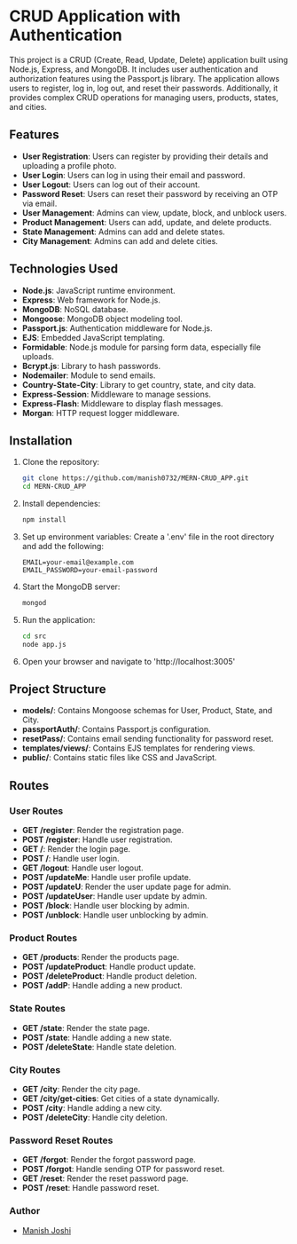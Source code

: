 # CRUD Application with Authentication

This project is a CRUD (Create, Read, Update, Delete) application built using Node.js, Express, and MongoDB. It includes user authentication and authorization features using the Passport.js library. The application allows users to register, log in, log out, and reset their passwords. Additionally, it provides complex CRUD operations for managing users, products, states, and cities.

## Features

- **User Registration**: Users can register by providing their details and uploading a profile photo.
- **User Login**: Users can log in using their email and password.
- **User Logout**: Users can log out of their account.
- **Password Reset**: Users can reset their password by receiving an OTP via email.
- **User Management**: Admins can view, update, block, and unblock users.
- **Product Management**: Users can add, update, and delete products.
- **State Management**: Admins can add and delete states.
- **City Management**: Admins can add and delete cities.

## Technologies Used

- **Node.js**: JavaScript runtime environment.
- **Express**: Web framework for Node.js.
- **MongoDB**: NoSQL database.
- **Mongoose**: MongoDB object modeling tool.
- **Passport.js**: Authentication middleware for Node.js.
- **EJS**: Embedded JavaScript templating.
- **Formidable**: Node.js module for parsing form data, especially file uploads.
- **Bcrypt.js**: Library to hash passwords.
- **Nodemailer**: Module to send emails.
- **Country-State-City**: Library to get country, state, and city data.
- **Express-Session**: Middleware to manage sessions.
- **Express-Flash**: Middleware to display flash messages.
- **Morgan**: HTTP request logger middleware.

## Installation

1. Clone the repository:

   ```bash
   git clone https://github.com/manish0732/MERN-CRUD_APP.git
   cd MERN-CRUD_APP

   ```

2. Install dependencies:

   ```bash
   npm install
   ```

3. Set up environment variables:
   Create a '.env' file in the root directory and add the following:

   ```env
   EMAIL=your-email@example.com
   EMAIL_PASSWORD=your-email-password
   ```

4. Start the MongoDB server:

   ```bash
   mongod
   ```

5. Run the application:

   ```bash
   cd src
   node app.js
   ```

6. Open your browser and navigate to 'http://localhost:3005'

## Project Structure

- **models/**: Contains Mongoose schemas for User, Product, State, and City.
- **passportAuth/**: Contains Passport.js configuration.
- **resetPass/**: Contains email sending functionality for password reset.
- **templates/views/**: Contains EJS templates for rendering views.
- **public/**: Contains static files like CSS and JavaScript.

## Routes

### User Routes

- **GET /register**: Render the registration page.
- **POST /register**: Handle user registration.
- **GET /**: Render the login page.
- **POST /**: Handle user login.
- **GET /logout**: Handle user logout.
- **POST /updateMe**: Handle user profile update.
- **POST /updateU**: Render the user update page for admin.
- **POST /updateUser**: Handle user update by admin.
- **POST /block**: Handle user blocking by admin.
- **POST /unblock**: Handle user unblocking by admin.

### Product Routes

- **GET /products**: Render the products page.
- **POST /updateProduct**: Handle product update.
- **POST /deleteProduct**: Handle product deletion.
- **POST /addP**: Handle adding a new product.

### State Routes

- **GET /state**: Render the state page.
- **POST /state**: Handle adding a new state.
- **POST /deleteState**: Handle state deletion.

### City Routes

- **GET /city**: Render the city page.
- **GET /city/get-cities**: Get cities of a state dynamically.
- **POST /city**: Handle adding a new city.
- **POST /deleteCity**: Handle city deletion.

### Password Reset Routes

- **GET /forgot**: Render the forgot password page.
- **POST /forgot**: Handle sending OTP for password reset.
- **GET /reset**: Render the reset password page.
- **POST /reset**: Handle password reset.

### Author

- [Manish Joshi](https://github.com/manish0732/)
